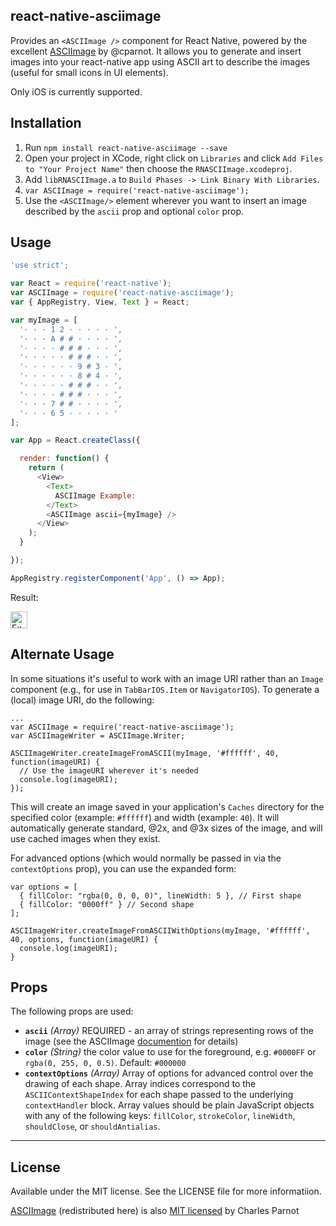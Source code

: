 ## react-native-asciimage

Provides an `<ASCIImage />` component for React Native, powered by the excellent [ASCIImage](http://asciimage.org/) by @cparnot. It allows you to generate and insert images into your react-native app using ASCII art to describe the images (useful for small icons in UI elements).

Only iOS is currently supported.


## Installation


1. Run `npm install react-native-asciimage --save`
2. Open your project in XCode, right click on `Libraries` and click `Add
   Files to "Your Project Name"` then choose the `RNASCIImage.xcodeproj`.
3. Add `libRNASCIImage.a` to `Build Phases -> Link Binary With Libraries`.
3. `var ASCIImage = require('react-native-asciimage');`
4. Use the `<ASCIImage/>` element wherever you want to insert an image described by the `ascii` prop and optional `color` prop.

## Usage

```javascript
'use strict';

var React = require('react-native');
var ASCIImage = require('react-native-asciimage');
var { AppRegistry, View, Text } = React;

var myImage = [
  '· · · 1 2 · · · · · ',
  '· · · A # # · · · · ',
  '· · · · # # # · · · ',
  '· · · · · # # # · · ',
  '· · · · · · 9 # 3 · ',
  '· · · · · · 8 # 4 · ',
  '· · · · · # # # · · ',
  '· · · · # # # · · · ',
  '· · · 7 # # · · · · ',
  '· · · 6 5 · · · · · '
];

var App = React.createClass({

  render: function() {
    return (
      <View>
        <Text>
          ASCIImage Example:
        </Text>
        <ASCIImage ascii={myImage} />
      </View>
    );
  }

});

AppRegistry.registerComponent('App', () => App);
```

Result:

<img src="https://raw.githubusercontent.com/turley/react-native-asciimage/master/example.png" height="27" alt="Example Result" />

## Alternate Usage

In some situations it's useful to work with an image URI rather than an `Image` component (e.g., for use in `TabBarIOS.Item` or `NavigatorIOS`). To generate a (local) image URI, do the following:

```
...
var ASCIImage = require('react-native-asciimage');
var ASCIImageWriter = ASCIImage.Writer;

ASCIImageWriter.createImageFromASCII(myImage, '#ffffff', 40, function(imageURI) {
  // Use the imageURI wherever it's needed
  console.log(imageURI);
});
```

This will create an image saved in your application's `Caches` directory for the specified color (example: `#ffffff`) and width (example: `40`). It will automatically generate standard, @2x, and @3x sizes of the image, and will use cached images when they exist.

For advanced options (which would normally be passed in via the `contextOptions` prop), you can use the expanded form:

```
var options = [
  { fillColor: "rgba(0, 0, 0, 0)", lineWidth: 5 }, // First shape
  { fillColor: "0000ff" } // Second shape
];

ASCIImageWriter.createImageFromASCIIWithOptions(myImage, '#ffffff', 40, options, function(imageURI) {
  console.log(imageURI);
}
```

## Props

The following props are used:

- **`ascii`** _(Array)_ REQUIRED - an array of strings representing rows of the image (see the ASCIImage [documention](https://github.com/cparnot/ASCIImage) for details)
- **`color`** _(String)_ the color value to use for the foreground, e.g. `#0000FF` or `rgba(0, 255, 0, 0.5)`. Default: `#000000`
- **`contextOptions`** _(Array)_ Array of options for advanced control over the drawing of each shape. Array indices correspond to the `ASCIIContextShapeIndex` for each shape passed to the underlying `contextHandler` block. Array values should be plain JavaScript objects with any of the following keys: `fillColor`, `strokeColor`, `lineWidth`, `shouldClose`, or `shouldAntialias`.


---

## License

Available under the MIT license. See the LICENSE file for more informatiion.

[ASCIImage](https://github.com/cparnot/ASCIImage) (redistributed here) is also [MIT licensed](https://github.com/cparnot/ASCIImage/blob/master/LICENSE) by Charles Parnot
